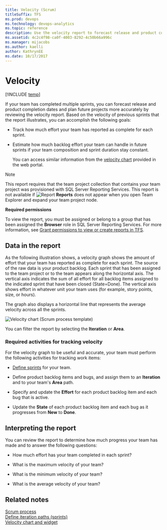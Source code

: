 ```yaml
---
title: Velocity (Scrum)
titleSuffix: TFS 
ms.prod: devops
ms.technology: devops-analytics
ms.topic: reference
description: Use the velocity report to forecast release and product completion dates and plan future projects  
ms.assetid: 4c2c4f98-ca0f-4003-8292-4c50b66a996c
ms.manager: mijacobs
ms.author: kaelli
author: KathrynEE
ms.date: 10/17/2017
---
```




# Velocity
[!INCLUDE [temp](../_shared/tfs-report-platform-version.md)]

If your team has completed multiple sprints, you can forecast release and product completion dates and plan future projects more accurately by reviewing the velocity report. Based on the velocity of previous sprints that the report illustrates, you can accomplish the following goals:  
  
- Track how much effort your team has reported as complete for each sprint.  
  
- Estimate how much backlog effort your team can handle in future sprints if your team composition and sprint duration stay constant.  
  
  You can access similar information from the [velocity chart](../guidance/team-velocity.md) provided in the web portal.  
  
> [!NOTE]
>  This report requires that the team project collection that contains your team project was provisioned with SQL Server Reporting Services. This report is not available if ![Report](_img/icon_reportte.png "Icon_reportTE") **Reports** does not appear when you open Team Explorer and expand your team project node.  
  
 **Required permissions**  
  
 To view the report, you must be assigned or belong to a group that has been assigned the **Browser** role in SQL Server Reporting Services. For more information, see [Grant permissions to view or create reports in TFS](../admin/grant-permissions-to-reports.md).  
  
##  <a name="Data"></a> Data in the report  
 As the following illustration shows, a velocity graph shows the amount of effort that your team has reported as complete for each sprint. The source of the raw data is your product backlog. Each sprint that has been assigned to the team project or to the team appears along the horizontal axis. The vertical axis indicates the sum of all effort for all backlog items assigned to the indicated sprint that have been closed (State=Done).  The vertical axis shows effort in whatever unit your team uses (for example, story points, size, or hours).  
  
 The graph also displays a horizontal line that represents the average velocity across all the sprints.  
  
 ![Velocity chart &#40;Scrum process template&#41;](_img/scrum_velocity.png "Scrum_Velocity")  
  
 You can filter the report by selecting the **Iteration** or **Area**.  
  
### Required activities for tracking velocity  
 For the velocity graph to be useful and accurate, your team must perform the following activities for tracking work items:  
  
-   [Define sprints](../../boards/sprints/define-sprints.md) for your team.  
  
-   Define product backlog items and bugs, and assign them to an **Iteration** and to your team's **Area** path.  
  
-   Specify and update the **Effort** for each product backlog item and each bug that is active.  
  
-   Update the **State** of each product backlog item and each bug as it progresses from **New** to **Done**.  
 
<a name="Interpreting"></a> 
 
##  Interpreting the report  
 You can review the report to determine how much progress your team has made and to answer the following questions:  
  
-   How much effort has your team completed in each sprint?  
  
-   What is the maximum velocity of your team?  
  
-   What is the minimum velocity of your team?  
  
-   What is the average velocity of your team?  
  
## Related notes
 [Scrum process](../../boards/work-items/guidance/scrum-process.md)   
 [Define iteration paths (sprints)](../../organizations/settings/set-iteration-paths-sprints.md)   
 [Velocity chart and widget](../guidance/team-velocity.md)